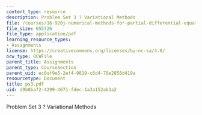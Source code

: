 ```yaml
---
content_type: resource
description: Problem Set 3 ? Variational Methods
file: /courses/16-920j-numerical-methods-for-partial-differential-equations-sma-5212-spring-2003/d9b0ba7242994671fdec1a3a152ab3a2_ps3.pdf
file_size: 655726
file_type: application/pdf
learning_resource_types:
- Assignments
license: https://creativecommons.org/licenses/by-nc-sa/4.0/
ocw_type: OCWFile
parent_title: Assignments
parent_type: CourseSection
parent_uid: ec0af9e5-2ef4-9819-c6d4-70e2856d419a
resourcetype: Document
title: ps3.pdf
uid: d9b0ba72-4299-4671-fdec-1a3a152ab3a2
---
```

Problem Set 3 ? Variational Methods